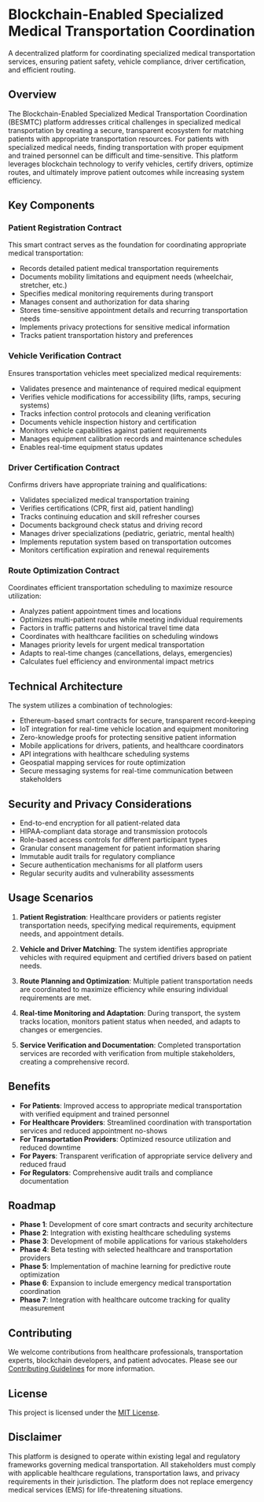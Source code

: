 # Blockchain-Enabled Specialized Medical Transportation Coordination

A decentralized platform for coordinating specialized medical transportation services, ensuring patient safety, vehicle compliance, driver certification, and efficient routing.

## Overview

The Blockchain-Enabled Specialized Medical Transportation Coordination (BESMTC) platform addresses critical challenges in specialized medical transportation by creating a secure, transparent ecosystem for matching patients with appropriate transportation resources. For patients with specialized medical needs, finding transportation with proper equipment and trained personnel can be difficult and time-sensitive. This platform leverages blockchain technology to verify vehicles, certify drivers, optimize routes, and ultimately improve patient outcomes while increasing system efficiency.

## Key Components

### Patient Registration Contract

This smart contract serves as the foundation for coordinating appropriate medical transportation:

- Records detailed patient medical transportation requirements
- Documents mobility limitations and equipment needs (wheelchair, stretcher, etc.)
- Specifies medical monitoring requirements during transport
- Manages consent and authorization for data sharing
- Stores time-sensitive appointment details and recurring transportation needs
- Implements privacy protections for sensitive medical information
- Tracks patient transportation history and preferences

### Vehicle Verification Contract

Ensures transportation vehicles meet specialized medical requirements:

- Validates presence and maintenance of required medical equipment
- Verifies vehicle modifications for accessibility (lifts, ramps, securing systems)
- Tracks infection control protocols and cleaning verification
- Documents vehicle inspection history and certification
- Monitors vehicle capabilities against patient requirements
- Manages equipment calibration records and maintenance schedules
- Enables real-time equipment status updates

### Driver Certification Contract

Confirms drivers have appropriate training and qualifications:

- Validates specialized medical transportation training
- Verifies certifications (CPR, first aid, patient handling)
- Tracks continuing education and skill refresher courses
- Documents background check status and driving record
- Manages driver specializations (pediatric, geriatric, mental health)
- Implements reputation system based on transportation outcomes
- Monitors certification expiration and renewal requirements

### Route Optimization Contract

Coordinates efficient transportation scheduling to maximize resource utilization:

- Analyzes patient appointment times and locations
- Optimizes multi-patient routes while meeting individual requirements
- Factors in traffic patterns and historical travel time data
- Coordinates with healthcare facilities on scheduling windows
- Manages priority levels for urgent medical transportation
- Adapts to real-time changes (cancellations, delays, emergencies)
- Calculates fuel efficiency and environmental impact metrics

## Technical Architecture

The system utilizes a combination of technologies:

- Ethereum-based smart contracts for secure, transparent record-keeping
- IoT integration for real-time vehicle location and equipment monitoring
- Zero-knowledge proofs for protecting sensitive patient information
- Mobile applications for drivers, patients, and healthcare coordinators
- API integrations with healthcare scheduling systems
- Geospatial mapping services for route optimization
- Secure messaging systems for real-time communication between stakeholders

## Security and Privacy Considerations

- End-to-end encryption for all patient-related data
- HIPAA-compliant data storage and transmission protocols
- Role-based access controls for different participant types
- Granular consent management for patient information sharing
- Immutable audit trails for regulatory compliance
- Secure authentication mechanisms for all platform users
- Regular security audits and vulnerability assessments

## Usage Scenarios

1. **Patient Registration**:
   Healthcare providers or patients register transportation needs, specifying medical requirements, equipment needs, and appointment details.

2. **Vehicle and Driver Matching**:
   The system identifies appropriate vehicles with required equipment and certified drivers based on patient needs.

3. **Route Planning and Optimization**:
   Multiple patient transportation needs are coordinated to maximize efficiency while ensuring individual requirements are met.

4. **Real-time Monitoring and Adaptation**:
   During transport, the system tracks location, monitors patient status when needed, and adapts to changes or emergencies.

5. **Service Verification and Documentation**:
   Completed transportation services are recorded with verification from multiple stakeholders, creating a comprehensive record.

## Benefits

- **For Patients**: Improved access to appropriate medical transportation with verified equipment and trained personnel
- **For Healthcare Providers**: Streamlined coordination with transportation services and reduced appointment no-shows
- **For Transportation Providers**: Optimized resource utilization and reduced downtime
- **For Payers**: Transparent verification of appropriate service delivery and reduced fraud
- **For Regulators**: Comprehensive audit trails and compliance documentation

## Roadmap

- **Phase 1**: Development of core smart contracts and security architecture
- **Phase 2**: Integration with existing healthcare scheduling systems
- **Phase 3**: Development of mobile applications for various stakeholders
- **Phase 4**: Beta testing with selected healthcare and transportation providers
- **Phase 5**: Implementation of machine learning for predictive route optimization
- **Phase 6**: Expansion to include emergency medical transportation coordination
- **Phase 7**: Integration with healthcare outcome tracking for quality measurement

## Contributing

We welcome contributions from healthcare professionals, transportation experts, blockchain developers, and patient advocates. Please see our [Contributing Guidelines](CONTRIBUTING.md) for more information.

## License

This project is licensed under the [MIT License](LICENSE.md).

## Disclaimer

This platform is designed to operate within existing legal and regulatory frameworks governing medical transportation. All stakeholders must comply with applicable healthcare regulations, transportation laws, and privacy requirements in their jurisdiction. The platform does not replace emergency medical services (EMS) for life-threatening situations.
